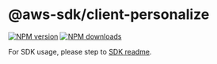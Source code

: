 # @aws-sdk/client-personalize

[![NPM version](https://img.shields.io/npm/v/@aws-sdk/client-personalize/rc.svg)](https://www.npmjs.com/package/@aws-sdk/client-personalize)
[![NPM downloads](https://img.shields.io/npm/dm/@aws-sdk/client-personalize.svg)](https://www.npmjs.com/package/@aws-sdk/client-personalize)

For SDK usage, please step to [SDK readme](https://github.com/aws/aws-sdk-js-v3).
